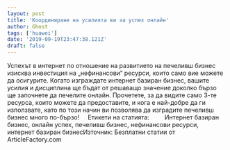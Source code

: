 ```yaml
---
layout: post
title: 'Координиране на усилията ви за успех онлайн'
author: Ghost
tags: ['huawei']
date: '2019-09-19T23:47:38.121Z'
draft: false
---
```


Успехът в интернет по отношение на развитието на печеливш бизнес изисква инвестиция на „нефинансови“ ресурси, които само вие можете да осигурите. Когато изграждате интернет базиран бизнес, вашите усилия и дисциплина ще бъдат от решаващо значение доколко бързо ще започнете да печелите онлайн. Прочетете, за да видите само 3-те ресурса, които можете да предоставите, и кога е най-добре да ги използвате, като по този начин ви позволява да изградите печеливш бизнес много по-бързо!     Етикети на статията:         Интернет базиран бизнес, онлайн успех, печеливш бизнес, нефинансови ресурси, интернет базиран бизнесИзточник: Безплатни статии от ArticleFactory.com
